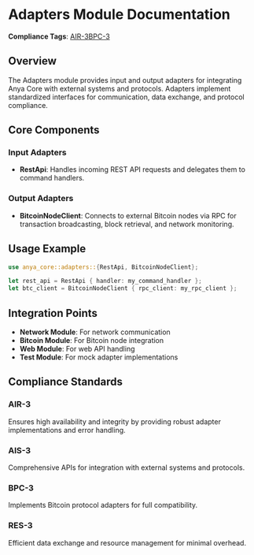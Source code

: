 # Adapters Module Documentation

**Compliance Tags**: [AIR-3][AIS-3][BPC-3][RES-3]

[AIS-3]: #ais-3 "Application Integration Standard Level 3"
[RES-3]: #res-3 "Resource Efficiency Standard Level 3"

## Overview

The Adapters module provides input and output adapters for integrating Anya Core with external systems and protocols. Adapters implement standardized interfaces for communication, data exchange, and protocol compliance.

## Core Components

### Input Adapters

- **RestApi**: Handles incoming REST API requests and delegates them to command handlers.

### Output Adapters

- **BitcoinNodeClient**: Connects to external Bitcoin nodes via RPC for transaction broadcasting, block retrieval, and network monitoring.

## Usage Example

```rust
use anya_core::adapters::{RestApi, BitcoinNodeClient};

let rest_api = RestApi { handler: my_command_handler };
let btc_client = BitcoinNodeClient { rpc_client: my_rpc_client };
```

## Integration Points

- **Network Module**: For network communication
- **Bitcoin Module**: For Bitcoin node integration
- **Web Module**: For web API handling
- **Test Module**: For mock adapter implementations

## Compliance Standards

### AIR-3

Ensures high availability and integrity by providing robust adapter implementations and error handling.

### AIS-3

Comprehensive APIs for integration with external systems and protocols.

### BPC-3

Implements Bitcoin protocol adapters for full compatibility.

### RES-3

Efficient data exchange and resource management for minimal overhead.
